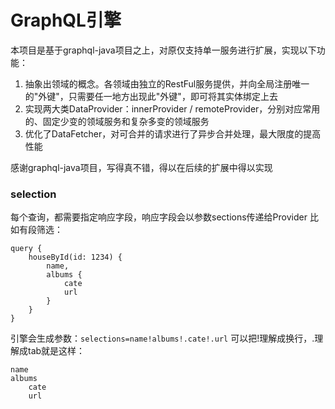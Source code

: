 # GraphQL引擎

本项目是基于graphql-java项目之上，对原仅支持单一服务进行扩展，实现以下功能：

1. 抽象出领域的概念。各领域由独立的RestFul服务提供，并向全局注册唯一的"外键"，只需要任一地方出现此"外键"，即可将其实体绑定上去
2. 实现两大类DataProvider：innerProvider / remoteProvider，分别对应常用的、固定少变的领域服务和复杂多变的领域服务
3. 优化了DataFetcher，对可合并的请求进行了异步合并处理，最大限度的提高性能

感谢graphql-java项目，写得真不错，得以在后续的扩展中得以实现

### selection
每个查询，都需要指定响应字段，响应字段会以参数sections传递给Provider
比如有段筛选：
```
query {
    houseById(id: 1234) {
        name,
        albums {
            cate
            url
        }
    }
}
```
引擎会生成参数：`selections=name!albums!.cate!.url`
可以把!理解成换行，.理解成tab就是这样：
```
name
albums
    cate
    url
```